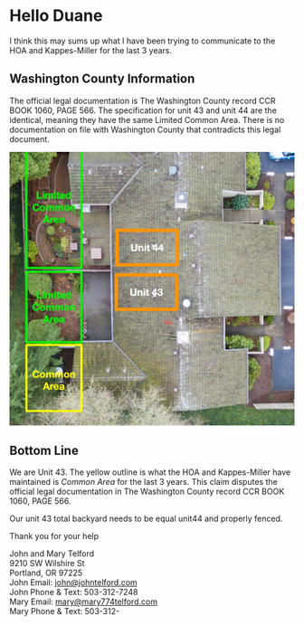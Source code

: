 # Hello Duane
 
 I think this may sums up what I have been trying to communicate to the HOA and Kappes-Miller for the last 3 years. 
  
## Washington County Information

The official legal documentation is The Washington County record CCR BOOK 1060, PAGE 566. The specification for unit 43 and unit 44 are the identical, meaning they have the same Limited Common Area. There is no documentation on file with Washington County that contradicts this legal document.
  
![Limited Common Area Units 43 and 44](img/Limited%20Common%20Area%20Unite%20%2043%20%2044.jpeg)

## Bottom Line

We are Unit 43. The yellow outline is what the HOA and Kappes-Miller have  maintained is *Common Area* for the last 3 years. This claim disputes the official legal documentation in The Washington County record CCR BOOK 1060, PAGE 566.

Our unit 43 total backyard needs to be equal unit44 and properly fenced. 


Thank you for your help

John and Mary Telford   
9210 SW Wilshire St  
Portland, OR 97225  
John Email: john@johntelford.com  
John Phone & Text: 503-312-7248  
Mary Email: mary@mary774telford.com  
Mary Phone & Text: 503-312-
